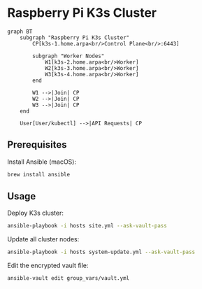 # Raspberry Pi K3s Cluster

```mermaid
graph BT
    subgraph "Raspberry Pi K3s Cluster"
        CP[k3s-1.home.arpa<br/>Control Plane<br/>:6443]

        subgraph "Worker Nodes"
            W1[k3s-2.home.arpa<br/>Worker]
            W2[k3s-3.home.arpa<br/>Worker]
            W3[k3s-4.home.arpa<br/>Worker]
        end

        W1 -->|Join| CP
        W2 -->|Join| CP
        W3 -->|Join| CP
    end

    User[User/kubectl] -->|API Requests| CP
```

## Prerequisites

Install Ansible (macOS):

```bash
brew install ansible
```

## Usage

Deploy K3s cluster:

```bash
ansible-playbook -i hosts site.yml --ask-vault-pass
```

Update all cluster nodes:

```bash
ansible-playbook -i hosts system-update.yml --ask-vault-pass
```

Edit the encrypted vault file:

```bash
ansible-vault edit group_vars/vault.yml
```
